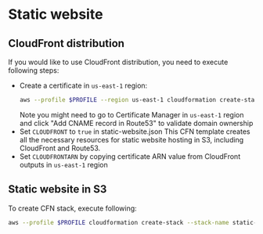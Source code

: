 # Static website
## CloudFront distribution
If you would like to use CloudFront distribution, you need to execute following steps:
* Create a certificate in `us-east-1` region:
    ```bash
    aws --profile $PROFILE --region us-east-1 cloudformation create-stack --stack-name static-website-certificate --template-body file://static-website/static-website-certificate.yaml --parameters file://static-website/params/static-website-certificate.json
    ```
  Note you might need to go to Certificate Manager in `us-east-1` region and click "Add CNAME record in Route53" to validate domain ownership
* Set `CLOUDFRONT` to `true` in static-website.json
This CFN template creates all the necessary resources for static website hosting in S3, including CloudFront and Route53.
* Set `CLOUDFRONTARN` by copying certificate ARN value from CloudFront outputs in `us-east-1` region

## Static website in S3
To create CFN stack, execute following:
```bash
aws --profile $PROFILE cloudformation create-stack --stack-name static-website --template-body file://static-website/static-website.yaml --parameters file://static-website/params/static-website.json
```